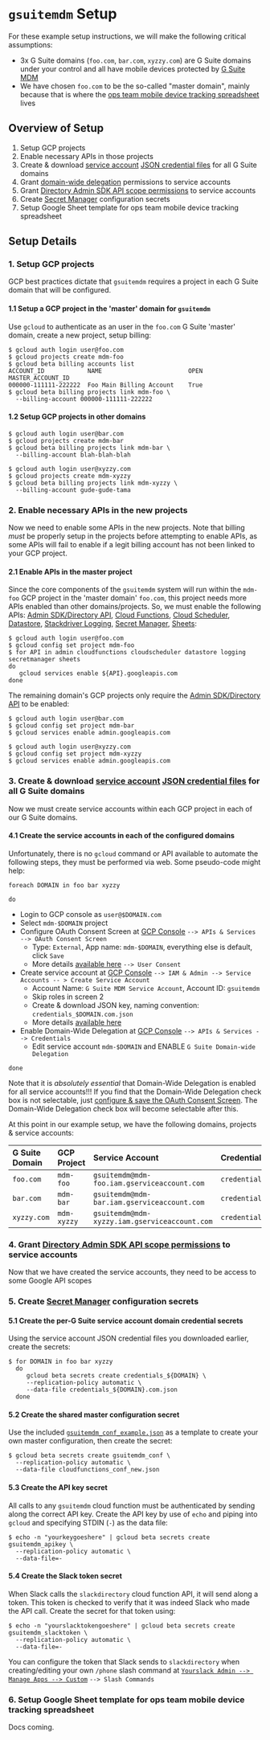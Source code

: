 # `gsuitemdm` Setup
For these example setup instructions, we will make the following critical assumptions:
* 3x G Suite domains (`foo.com`, `bar.com`, `xyzzy.com`) are G Suite domains under your control and all have mobile devices protected by [G Suite MDM](https://support.google.com/a/answer/1734200?hl=en)
* We have chosen `foo.com` to be the so-called "master domain", mainly because that is where the [ops team mobile device tracking spreadsheet](https://github.com/rickt/gsuitemdm/tree/master/cloudfunctions/updatesheet) lives

## Overview of Setup ##
1. Setup GCP projects 
2. Enable necessary APIs in those projects
4. Create & download [service account](https://cloud.google.com/iam/docs/service-accounts) [JSON credential files](https://cloud.google.com/iam/docs/creating-managing-service-account-keys) for all G Suite domains
5. Grant [domain-wide delegation](https://developers.google.com/admin-sdk/directory/v1/guides/delegation) permissions to service accounts
6. Grant [Directory Admin SDK API scope permissions](https://developers.google.com/admin-sdk/directory/v1/guides/authorizing) to service accounts
7. Create [Secret Manager](https://cloud.google.com/secret-manager/docs/) configuration secrets
8. Setup Google Sheet template for ops team mobile device tracking spreadsheet

## Setup Details ##

### 1. Setup GCP projects ###
GCP best practices dictate that `gsuitemdm` requires a project in each G Suite domain that will be configured. 
#### 1.1 Setup a GCP project in the 'master' domain for `gsuitemdm` ####
Use `gcloud` to authenticate as an user in the `foo.com` G Suite 'master' domain, create a new project, setup billing:
```
$ gcloud auth login user@foo.com
$ gcloud projects create mdm-foo
$ gcloud beta billing accounts list
ACCOUNT_ID            NAME                        OPEN  MASTER_ACCOUNT_ID
000000-111111-222222  Foo Main Billing Account    True
$ gcloud beta billing projects link mdm-foo \
  --billing-account 000000-111111-222222
```
#### 1.2 Setup GCP projects in other domains ####
```
$ gcloud auth login user@bar.com
$ gcloud projects create mdm-bar
$ gcloud beta billing projects link mdm-bar \
  --billing-account blah-blah-blah

$ gcloud auth login user@xyzzy.com
$ gcloud projects create mdm-xyzzy
$ gcloud beta billing projects link mdm-xyzzy \
  --billing-account gude-gude-tama
```
### 2. Enable necessary APIs in the new projects ###
Now we need to enable some APIs in the new projects. Note that billing *must* be properly setup in the projects before attempting to enable APIs, as some APIs will fail to enable if a legit billing account has not been linked to your GCP project. 
#### 2.1 Enable APIs in the master project ####
Since the core components of the `gsuitemdm` system will run within the `mdm-foo` GCP project in the 'master domain' `foo.com`, this project needs more APIs enabled than other domains/projects. So, we must enable the following APIs: [Admin SDK/Directory API](https://developers.google.com/admin-sdk), [Cloud Functions](https://cloud.google.com/functions/docs/reference/rest), [Cloud Scheduler](https://cloud.google.com/scheduler/docs/reference/rest/), [Datastore](https://cloud.google.com/datastore/docs/reference/data/rest/), [Stackdriver Logging](https://cloud.google.com/logging/docs/reference/v2/rest), [Secret Manager](https://cloud.google.com/secret-manager/docs/accessing-the-api), [Sheets](https://developers.google.com/sheets/api):
```
$ gcloud auth login user@foo.com
$ gcloud config set project mdm-foo
$ for API in admin cloudfunctions cloudscheduler datastore logging secretmanager sheets
do
   gcloud services enable ${API}.googleapis.com
done
```
The remaining domain's GCP projects only require the [Admin SDK/Directory API](https://developers.google.com/admin-sdk) to be enabled: 
```
$ gcloud auth login user@bar.com
$ gcloud config set project mdm-bar
$ gcloud services enable admin.googleapis.com

$ gcloud auth login user@xyzzy.com
$ gcloud config set project mdm-xyzzy
$ gcloud services enable admin.googleapis.com
```
### 3. Create & download [service account](https://cloud.google.com/iam/docs/service-accounts) [JSON credential files](https://cloud.google.com/iam/docs/creating-managing-service-account-keys) for all G Suite domains ###
Now we must create service accounts within each GCP project in each of our G Suite domains. 

#### 4.1 Create the service accounts in each of the configured domains
Unfortunately, there is no `gcloud`  command or API available to automate the following steps, they must be performed via web. Some pseudo-code might help:

`foreach DOMAIN in foo bar xyzzy`

`do`

* Login to GCP console as `user@$DOMAIN.com`
* Select `mdm-$DOMAIN` project
* Configure OAuth Consent Screen at [GCP Console](https://console.cloud.google.com/apis/credentials) `--> APIs & Services --> OAuth Consent Screen`
  * Type: `External`, App name: `mdm-$DOMAIN`, everything else is default, click `Save`
  * More details [available here](https://support.google.com/cloud/answer/6158849?hl=en) `--> User Consent`
* Create service account at [GCP Console](https://console.cloud.google.com/iam-admin/serviceaccounts) `--> IAM & Admin --> Service Accounts -- > Create Service Account`
  * Account Name: `G Suite MDM Service Account`, Account ID: `gsuitemdm`
  * Skip roles in screen 2
  * Create & download JSON key, naming convention: `credentials_$DOMAIN.com.json`
  * More details [available here](https://developers.google.com/identity/protocols/OAuth2ServiceAccount#creatinganaccount)
* Enable Domain-Wide Delegation at [GCP Console](https://console.cloud.google.com/apis/credentials) `--> APIs & Services --> Credentials`
  * Edit service account `mdm-$DOMAIN` and ENABLE `G Suite Domain-wide Delegation`

`done`

Note that it is *absolutely essential* that Domain-Wide Delegation is enabled for all service accounts!!! If you find that the Domain-Wide Delegation check box is not selectable, just [configure & save the OAuth Consent Screen](https://support.google.com/cloud/answer/6158849?hl=en). The Domain-Wide Delegation check box will become selectable after this.

At this point in our example setup, we have the following domains, projects & service accounts:

G Suite Domain | GCP Project | Service Account | Credentials JSON
:--- | :--- | :--- | :---
`foo.com` | `mdm-foo` | `gsuitemdm@mdm-foo.iam.gserviceaccount.com` | `credentials_foo.com.json`
`bar.com` | `mdm-bar` | `gsuitemdm@mdm-bar.iam.gserviceaccount.com` | `credentials_bar.com.json`
`xyzzy.com` | `mdm-xyzzy` | `gsuitemdm@mdm-xyzzy.iam.gserviceaccount.com` | `credentials_xyzzy.com.json`

### 4. Grant [Directory Admin SDK API scope permissions](https://developers.google.com/admin-sdk/directory/v1/guides/authorizing) to service accounts ###
Now that we have created the service accounts, they need to be access to some Google API scopes

### 5. Create [Secret Manager](https://cloud.google.com/secret-manager/docs/) configuration secrets ###
#### 5.1 Create the per-G Suite service account domain credential secrets ####
Using the service account JSON credential files you downloaded earlier, create the secrets: 
```
$ for DOMAIN in foo bar xyzzy
  do
     gcloud beta secrets create credentials_${DOMAIN} \
     --replication-policy automatic \
     --data-file credentials_${DOMAIN}.com.json
  done
```
#### 5.2 Create the shared master configuration secret ####
Use the included [`gsuitemdm_conf_example.json`](https://github.com/rickt/gsuitemdm/blob/master/cloudfunctions/gsuitemdm_conf_example.json) as a template to create your own master configuration, then create the secret: 
```
$ gcloud beta secrets create gsuitemdm_conf \
  --replication-policy automatic \
  --data-file cloudfunctions_conf_new.json
```
#### 5.3 Create the API key secret ####
All calls to any `gsuitemdm` cloud function must be authenticated by sending along the correct API key. Create the API key by use of `echo` and piping into `gcloud` and specifying STDIN (`-`) as the data file:
```
$ echo -n "yourkeygoeshere" | gcloud beta secrets create gsuitemdm_apikey \
  --replication-policy automatic \
  --data-file=-
```
#### 5.4 Create the Slack token secret ####
When Slack calls the `slackdirectory` cloud function API, it will send along a token. This token is checked to verify that it was indeed Slack who made the API call. Create the secret for that token using:
```
$ echo -n "yourslacktokengoeshere" | gcloud beta secrets create gsuitemdm_slacktoken \
  --replication-policy automatic \
  --data-file=-
```
You can configure the token that Slack sends to `slackdirectory` when creating/editing your own `/phone` slash command at [`Yourslack Admin --> Manage Apps --> Custom`](https://YOURSLACK.slack.com/apps/manage/custom-integrations) `--> Slash Commands`
### 6. Setup Google Sheet template for ops team mobile device tracking spreadsheet ###
Docs coming.


